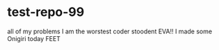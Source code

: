 # test-repo-99
all of my problems
I am the worstest coder stoodent EVA!!
I made some Onigiri today
FEET
